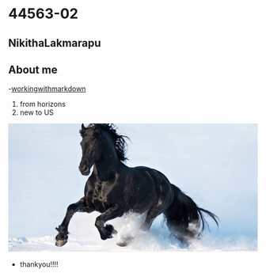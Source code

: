 # 44563-02
## NikithaLakmarapu
## About me

-[workingwithmarkdown](https://github.com/profcase/working-with-markdown)
1. from horizons
1. new to US


![ferisian1](love.jpg)
- thankyou!!!!
